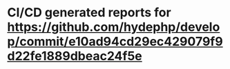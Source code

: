 # CI/CD generated reports for https://github.com/hydephp/develop/commit/e10ad94cd29ec429079f9d22fe1889dbeac24f5e
